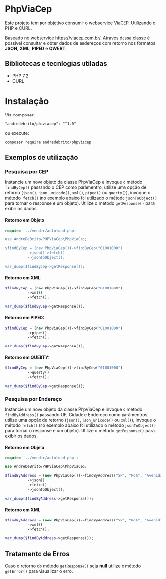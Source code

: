 # PhpViaCep
Este projeto tem por objetivo consumir o webservice ViaCEP. Utilizando o PHP e CURL.

Baseado no webservice https://viacep.com.br/. Através dessa classe é possível consultar e obter dados de endereços com retorno nos formatos **JSON**, **XML**, **PIPED** e **QWERT**.

## Bibliotecas e tecnlogias utiladas
- PHP 7.2
- CURL

# Instalação
Via composer:

`"andredebrito/phpviacep": "^1.0"`

ou execute:

`composer require andredebrito/phpviacep`


## Exemplos de utilização
### Pesquisa por CEP
Instancie um novo objeto da classe PhpViaCep e invoque o método `findByCep()` passando o CEP como parâmentro, utilize uma opção de retorno (`json()`, `json_unicode()`, `xml()`, `piped()` ou `querty()`), invoque o método` fetch()` (no exemplo abaixo foi utilizado o método `jsonToObject()` para tornar o response e um objeto). Utilize o método `getResponse()` para exibir os dados.

#### Retorno em Objeto
```php
require '../vendor/autoload.php;

use AndreDeBrito\PHPViaCep\PhpViaCep;

$findByCep = (new PhpViaCep())->findByCep("01001000")
	      ->json()->fetch()
	      ->jsonToObject();

var_dump($findByCep->getResponse());
```

#### Retorno em XML:
```php
$findByCep = (new PhpViaCep())->findByCep("01001000")
	      ->xml()
	      ->fetch();

var_dump($findByCep->getResponse());
```

#### Retorno em PIPED:
```php
$findByCep = (new PhpViaCep())->findByCep("01001000")
	      ->piped()
	      ->fetch();

var_dump($findByCep->getResponse());
```

#### Retorno em QUERTY:
```php
$findByCep = (new PhpViaCep())->findByCep("01001000")
	      ->querty()
	      ->fetch();

var_dump($findByCep->getResponse());
```

### Pesquisa por Endereço
Instancie um novo objeto da classe PhpViaCep e invoque o método `findByAddress()` passando UF, Cidade e Endereço como parâmentros, utilize uma opção de retorno (`json()`, `json_unicode()` ou `xml()`), invoque o método `fetch()` (no exemplo abaixo foi utilizado o método `jsonToObject()` para tornar o response e um objeto). Utilize o método `getResponse()` para exibir os dados.

#### Retorno em Objeto
```php
require '../vendor/autoload.php';

use AndreDeBrito\PHPViaCep\PhpViaCep;

$findByAddress = (new PhpViaCep())->findByAddress("SP", "Poá", "Avenida Brasil")
		  ->json()
		  ->fetch()
		  ->jsonToObject();

var_dump($findByAddress->getResponse());
```

#### Retorno em XML
```php
$findByAddress = (new PhpViaCep())->findByAddress("SP", "Poá", "Avenida Brasil")
		  ->xml()
		  ->fetch();

var_dump($findByAddress->getResponse());
```

## Tratamento de Erros
Caso o retorno do método `getResponse()` seja **null** utilize o método `getError()` para visualizar o erro.